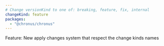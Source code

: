```yaml
---
# Change versionKind to one of: breaking, feature, fix, internal
changeKind: feature
packages:
  - "@chronus/chronus"
---
```


Feature: New apply changes system that respect the change kinds names
